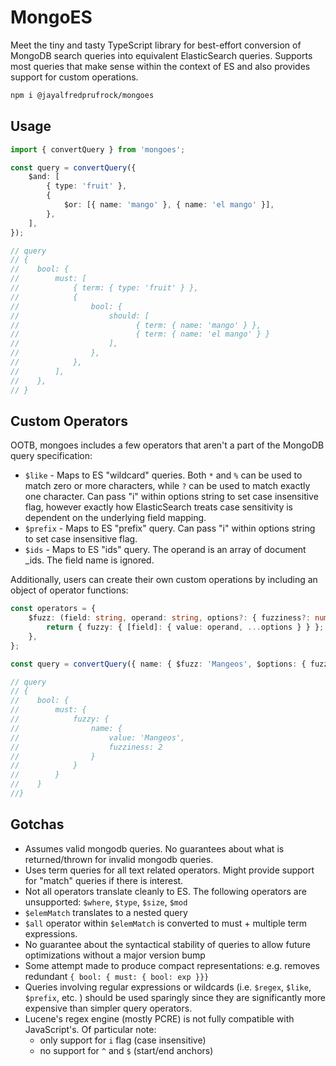 # MongoES

Meet the tiny and tasty TypeScript library for best-effort conversion of MongoDB search queries into equivalent ElasticSearch queries.
Supports most queries that make sense within the context of ES and also provides support for custom operations.

```sh
npm i @jayalfredprufrock/mongoes
```

## Usage

```ts
import { convertQuery } from 'mongoes';

const query = convertQuery({
    $and: [
        { type: 'fruit' },
        {
            $or: [{ name: 'mango' }, { name: 'el mango' }],
        },
    ],
});

// query
// {
//    bool: {
//        must: [
//            { term: { type: 'fruit' } },
//            {
//                bool: {
//                    should: [
//                          { term: { name: 'mango' } },
//                          { term: { name: 'el mango' } }
//                    ],
//                },
//            },
//        ],
//    },
// }
```

## Custom Operators

OOTB, mongoes includes a few operators that aren't a part of the MongoDB query specification:

-   `$like` - Maps to ES "wildcard" queries. Both `*` and `%` can be used to match zero or more characters,
    while `?` can be used to match exactly one character. Can pass "i" within options string to set case
    insensitive flag, however exactly how ElasticSearch treats case sensitivity is dependent on the underlying
    field mapping.
-   `$prefix` - Maps to ES "prefix" query. Can pass "i" within options string to set case insensitive flag.
-   `$ids` - Maps to ES "ids" query. The operand is an array of document \_ids. The field name is ignored.

Additionally, users can create their own custom operations by including an object of operator functions:

```ts
const operators = {
    $fuzz: (field: string, operand: string, options?: { fuzziness?: number | 'AUTO' }) => {
        return { fuzzy: { [field]: { value: operand, ...options } } };
    },
};

const query = convertQuery({ name: { $fuzz: 'Mangeos', $options: { fuzziness: 2 } } }, { operators });

// query
// {
//    bool: {
//        must: {
//            fuzzy: {
//                name: {
//                    value: 'Mangeos',
//                    fuzziness: 2
//                }
//            }
//        }
//    }
//}
```

## Gotchas

-   Assumes valid mongodb queries. No guarantees about what is returned/thrown for invalid mongodb queries.
-   Uses term queries for all text related operators. Might provide support for "match" queries if there is interest.
-   Not all operators translate cleanly to ES. The following operators are unsupported: `$where`, `$type`, `$size`, `$mod`
-   `$elemMatch` translates to a nested query
-   `$all` operator within `$elemMatch` is converted to must + multiple term expressions.
-   No guarantee about the syntactical stability of queries to allow future optimizations without a major version bump
-   Some attempt made to produce compact representations: e.g. removes redundant `{ bool: { must: { bool: exp }}}`
-   Queries involving regular expressions or wildcards (i.e. `$regex`, `$like`, `$prefix`, etc. ) should be used sparingly since
    they are significantly more expensive than simpler query operators.
-   Lucene's regex engine (mostly PCRE) is not fully compatible with JavaScript's. Of particular note:
    -   only support for `i` flag (case insensitive)
    -   no support for `^` and `$` (start/end anchors)
